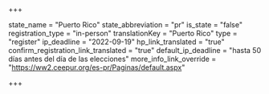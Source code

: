 +++

state_name = "Puerto Rico"
state_abbreviation = "pr"
is_state = "false"
registration_type = "in-person"
translationKey = "Puerto Rico"
type = "register"
ip_deadline = "2022-09-19"
hp_link_translated = "true"
confirm_registration_link_translated = "true"
default_ip_deadline = "hasta 50 días antes del día de las elecciones"
more_info_link_override = "https://ww2.ceepur.org/es-pr/Paginas/default.aspx"

+++